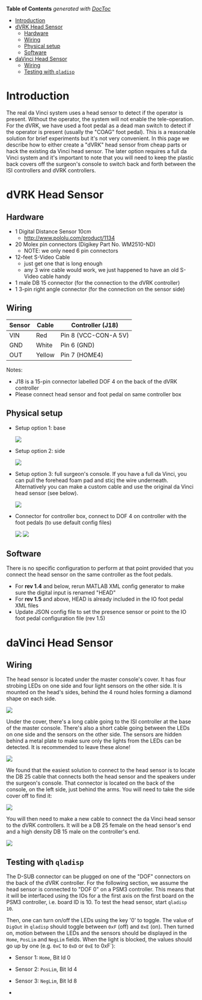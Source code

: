 <!-- START doctoc generated TOC please keep comment here to allow auto update -->
<!-- DON'T EDIT THIS SECTION, INSTEAD RE-RUN doctoc TO UPDATE -->
**Table of Contents**  *generated with [DocToc](http://doctoc.herokuapp.com/)*

- [Introduction](#introduction)
- [dVRK Head Sensor](#dvrk-head-sensor)
  - [Hardware](#hardware)
  - [Wiring](#wiring)
  - [Physical setup](#physical-setup)
  - [Software](#software)
- [daVinci Head Sensor](#davinci-head-sensor)
  - [Wiring](#wiring-1)
  - [Testing with `qladisp`](#testing-with-qladisp)

<!-- END doctoc generated TOC please keep comment here to allow auto update -->

# Introduction

The real da Vinci system uses a head sensor to detect if the operator is present.  Without the operator, the system will not enable the tele-operation.   For the dVRK, we have used a foot pedal as a dead man switch to detect if the operator is present (usually the "COAG" foot pedal).   This is a reasonable solution for brief experiments but it's not very convenient.   In this page we describe how to either create a "dVRK" head sensor from cheap parts or hack the existing da Vinci head sensor.  The later option requires a full da Vinci system and it's important to note that you will need to keep the plastic back covers off the surgeon's console to switch back and forth between the ISI controllers and dVRK controllers.

# dVRK Head Sensor 

## Hardware
 * 1 Digital Distance Sensor 10cm
   * http://www.pololu.com/product/1134
 * 20 Molex pin connectors (Digikey Part No. WM2510-ND) 
   * NOTE: we only need 6 pin connectors
 * 12-feet S-Video Cable 
    * just get one that is long enough
    * any 3 wire cable would work, we just happened to have an old S-Video cable handy 
 * 1 male DB 15 connector (for the connection to the dVRK controller)
 * 1 3-pin right angle connector (for the connection on the sensor side)

## Wiring

| Sensor | Cable | Controller (J18)     |
|--------|-------|----------------------|
| VIN    | Red   | Pin 8 (VCC-CON-A 5V) |
| GND    | White | Pin 6 (GND)          |
| OUT    |Yellow | Pin 7 (HOME4)        |

Notes:
* J18 is a 15-pin connector labelled DOF 4 on the back of the dVRK controller
* Please connect head sensor and foot pedal on same controller box

## Physical setup

* Setup option 1: base

  ![](/jhu-dvrk/sawIntuitiveResearchKit/wiki/assets/head/dvrk-head-sensor-base.jpg)

* Setup option 2: side

  ![](/jhu-dvrk/sawIntuitiveResearchKit/wiki/assets/head/dvrk-head-sensor-side.jpg)

* Setup option 3: full surgeon's console.  If you have a full da Vinci, you can pull the forehead foam pad and sticj the wire underneath.  Alternatively you can make a custom cable and use the original da Vinci head sensor (see below).  

  ![](/jhu-dvrk/sawIntuitiveResearchKit/wiki/assets/head/dVRK-head-sensor-full-system.jpg)

* Connector for controller box, connect to DOF 4 on controller with the foot pedals (to use default config files)

  ![](/jhu-dvrk/sawIntuitiveResearchKit/wiki/assets/head/dvrk-head-sensor-connector.jpg)
  ![](/jhu-dvrk/sawIntuitiveResearchKit/wiki/assets/head/dvrk-head-sensor-controller.jpg)

## Software
 There is no specific configuration to perform at that point provided that you connect the head sensor on the same controller as the foot pedals.
 * For **rev 1.4** and below, rerun MATLAB XML config generator to make sure the digital input is renamed "HEAD"
 * For **rev 1.5** and above, HEAD is already included in the IO foot pedal XML files
 * Update JSON config file to set the presence sensor or point to the IO foot pedal configuration file (rev 1.5)

# daVinci Head Sensor

## Wiring

The head sensor is located under the master console's cover.   It has four strobing LEDs on one side and four light sensors on the other side.  It is mounted on the head's sides, behind the 4 round holes forming a diamond shape on each side.

  ![](/jhu-dvrk/sawIntuitiveResearchKit/wiki/assets/head/daVinci-head-sensor.jpg)

Under the cover, there's a long cable going to the ISI controller at the base of the master console.  There's also a short cable going between the LEDs on one side and the sensors on the other side.  The sensors are hidden behind a metal plate to make sure only the lights from the LEDs can be detected.  It is recommended to leave these alone!

  ![](/jhu-dvrk/sawIntuitiveResearchKit/wiki/assets/head/daVinci-head-sensor.jpg)

We found that the easiest solution to connect to the head sensor is to locate the DB 25 cable that connects both the head sensor and the speakers under the surgeon's console.   That connector is located on the back of the console, on the left side, just behind the arms.   You will need to take the side cover off to find it:

  ![](/jhu-dvrk/sawIntuitiveResearchKit/wiki/assets/head/daVinci-head-sensor-plug.jpg)

You will then need to make a new cable to connect the da Vinci head sensor to the dVRK controllers.  It will be a DB 25 female on the head sensor's end and a high density DB 15 male on the controller's end.

  ![](/jhu-dvrk/sawIntuitiveResearchKit/wiki/assets/head/daVinci-head-sensor-cable.jpg)


## Testing with `qladisp`

The D-SUB connector can be plugged on one of the "DOF" connectors on the back of the dVRK controller.   For the following section, we assume the head sensor is connected to "DOF 0" on a PSM3 controller.   This means that it will be interfaced using the IOs for a the first axis on the first board on the PSM3 controller, i.e. board ID is 10.   To test the head sensor, start `qladisp 10`.

Then, one can turn on/off the LEDs using the key '0' to toggle.   The value of `DigOut` in `qladisp` should toggle between `0xF` (off) and `0xE` (on).   Then turned on, motion between the LEDs and the sensors should be displayed in the `Home`, `PosLim` and `NegLim` fields.  When the light is blocked, the values should go up by one (e.g. `0xC` to `0xD` or `0xE` to 0xF`):
  * Sensor 1: `Home`, Bit Id 0
  * Sensor 2: `PosLim`, Bit Id 4
  * Sensor 3: `NegLim`, Bit Id 8

  * 